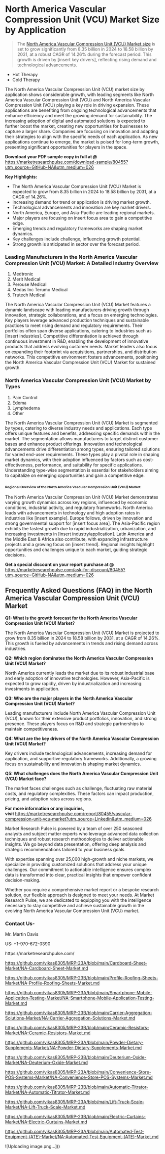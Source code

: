 <h1>North America Vascular Compression Unit (VCU) Market&nbsp;Size by Application</h1><blockquote><p>The <a href="https://marketresearchpulse.com/download-sample/80455?utm_source=GitHub-NA&amp;utm_medium=026">North America Vascular Compression Unit (VCU) Market size</a> is set to grow significantly from 8.35 billion in 2024 to 18.58 billion by 2031, at a robust CAGR of 14.26% during the forecast period. This growth is driven by [insert key drivers], reflecting rising demand and technological advancements.</p></blockquote><ul><li>Hot Therapy <li> Cold Therapy</li></ul><p>The North America Vascular Compression Unit (VCU) market size by application shows considerable growth, with leading segments like North America Vascular Compression Unit (VCU) and North America Vascular Compression Unit (VCU) playing a key role in driving expansion. These applications are benefiting from ongoing technological advancements that enhance efficiency and meet the growing demand for sustainability. The increasing adoption of digital and automated solutions is expected to further boost the market, creating new opportunities for businesses to capture a larger share. Companies are focusing on innovation and adapting their strategies to align with the specific needs of each application. As new applications continue to emerge, the market is poised for long-term growth, presenting significant opportunities for players in the space.</p><p><strong>Download your PDF sample copy in full at @ </strong><a href="https://marketresearchpulse.com/download-sample/80455?utm_source=GitHub-NA&amp;utm_medium=026">https://marketresearchpulse.com/download-sample/80455?utm_source=GitHub-NA&amp;utm_medium=026</a></p><p><strong>Key Highlights: </strong></p><ul><li>The North America Vascular Compression Unit (VCU) Market is expected to grow from 8.35 billion in 2024 to 18.58 billion by 2031, at a CAGR of 14.26%.</li><li>Increasing demand for trend or application is driving market growth.</li><li>Technological advancements and innovation are key market drivers.</li><li>North America, Europe, and Asia-Pacific are leading regional markets.</li><li>Major players are focusing on insert focus area to gain a competitive edge.</li><li>Emerging trends and regulatory frameworks are shaping market dynamics.</li><li>Key challenges include challenge, influencing growth potential.</li><li>Strong growth is anticipated in sector over the forecast period.</li></ul><h3>Leading Manufacturers in the North America Vascular Compression Unit (VCU) Market: A Detailed Industry Overview</h3><ol><li>Medtronic</li><li>Merit Medical</li><li>Perouse Medical</li><li>Medas Inc Terumo Medical</li><li>Trutech Medical</li></ol><div class="flex max-w-full flex-col flex-grow"><div class="min-h-8 text-message flex w-full flex-col items-end gap-2 whitespace-normal break-words [.text-message+&amp;]:mt-5" dir="auto" data-message-author-role="assistant" data-message-id="fd8432e4-4910-450d-b182-61b7bfb0a01f" data-message-model-slug="gpt-4o"><div class="flex w-full flex-col gap-1 empty:hidden first:pt-[3px]"><div class="markdown prose w-full break-words dark:prose-invert light"><p>The North America Vascular Compression Unit (VCU) Market features a dynamic landscape with leading manufacturers driving growth through innovation, strategic collaborations, and a focus on emerging technologies. Key players leverage advanced production techniques and sustainable practices to meet rising demand and regulatory requirements. Their portfolios often span diverse applications, catering to industries such as [insert industries]. Competitive differentiation is achieved through continuous investment in R&amp;D, enabling the development of innovative products that address evolving customer needs. Market leaders also focus on expanding their footprint via acquisitions, partnerships, and distribution networks. This competitive environment fosters advancements, positioning the North America Vascular Compression Unit (VCU) Market for sustained growth.</p></div></div></div></div><h3>North America Vascular Compression Unit (VCU) Market by Types</h3><ol><li>Pain Control <li> Edema <li> Lymphedema <li> Other</li></ol><div class="flex max-w-full flex-col flex-grow"><div class="min-h-8 text-message flex w-full flex-col items-end gap-2 whitespace-normal break-words [.text-message+&amp;]:mt-5" dir="auto" data-message-author-role="assistant" data-message-id="084470be-0bb7-4664-bddf-5156b4f41249" data-message-model-slug="gpt-4o-mini"><div class="flex w-full flex-col gap-1 empty:hidden first:pt-[3px]"><div class="markdown prose w-full break-words dark:prose-invert light"><p>The North America Vascular Compression Unit (VCU) Market is segmented by types, catering to diverse industry needs and applications. Each type offers unique features and benefits, addressing specific demands within the market. The segmentation allows manufacturers to target distinct customer bases and enhance product offerings. Innovation and technological advancements drive differentiation among types, ensuring tailored solutions for varied end-user requirements. These types play a pivotal role in shaping market dynamics, with their adoption influenced by factors such as cost-effectiveness, performance, and suitability for specific applications. Understanding type-wise segmentation is essential for stakeholders aiming to capitalize on emerging opportunities and gain a competitive edge.</p></div></div></div></div><h3><span style="font-size: 11px;">Regional Overview of the North America Vascular Compression Unit (VCU) Market</span></h3><div class="flex max-w-full flex-col flex-grow"><div class="min-h-8 text-message flex w-full flex-col items-end gap-2 whitespace-normal break-words [.text-message+&amp;]:mt-5" dir="auto" data-message-author-role="assistant" data-message-id="e9038762-ce64-4e30-91c9-9bd413514231" data-message-model-slug="gpt-4o-mini"><div class="flex w-full flex-col gap-1 empty:hidden first:pt-[3px]"><div class="markdown prose w-full break-words dark:prose-invert light"><p>The North America Vascular Compression Unit (VCU) Market demonstrates varying growth dynamics across key regions, influenced by economic conditions, industrial activity, and regulatory frameworks. North America leads with advancements in technology and high adoption rates in industries like [insert example]. Europe follows, driven by innovation and strong governmental support for [insert focus area]. The Asia-Pacific region exhibits the fastest growth due to rapid industrialization, urbanization, and increasing investments in [insert industry/application]. Latin America and the Middle East &amp; Africa also contribute, with expanding infrastructure projects and a growing focus on [insert trend]. Regional insights highlight opportunities and challenges unique to each market, guiding strategic decisions.</p></div></div></div></div><p><strong>Get a special discount on your report purchase at @ </strong><a href="https://marketresearchpulse.com/ask-for-discount/80455?utm_source=GitHub-NA&amp;utm_medium=026">https://marketresearchpulse.com/ask-for-discount/80455?utm_source=GitHub-NA&amp;utm_medium=026</a></p><h2>Frequently Asked Questions (FAQ) in the North America Vascular Compression Unit (VCU) Market</h2><p><strong>Q1: What is the growth forecast for the North America Vascular Compression Unit (VCU) Market?</strong></p><p>The North America Vascular Compression Unit (VCU) Market is projected to grow from 8.35 billion in 2024 to 18.58 billion by 2031, at a CAGR of 14.26%. This growth is fueled by advancements in trends and rising demand across industries.</p><p><strong>Q2: Which region dominates the North America Vascular Compression Unit (VCU) Market?</strong></p><p>North America currently leads the market due to its robust industrial base and early adoption of innovative technologies. However, Asia-Pacific is expected to grow rapidly, driven by industrialization and increasing investments in application.</p><p><strong>Q3: Who are the major players in the North America Vascular Compression Unit (VCU) Market?</strong></p><p>Leading manufacturers include North America Vascular Compression Unit (VCU), known for their extensive product portfolios, innovation, and strong presence. These players focus on R&amp;D and strategic partnerships to maintain competitiveness.</p><p><strong>Q4: What are the key drivers of the North America Vascular Compression Unit (VCU) Market?</strong></p><p>Key drivers include technological advancements, increasing demand for application, and supportive regulatory frameworks. Additionally, a growing focus on sustainability and innovation is shaping market dynamics.</p><p><strong>Q5: What challenges does the North America Vascular Compression Unit (VCU) Market face?</strong></p><p>The market faces challenges such as challenge, fluctuating raw material costs, and regulatory complexities. These factors can impact production, pricing, and adoption rates across regions.</p><p><strong>For more information or any inquiries, visit&nbsp;</strong><a href="https://marketresearchpulse.com/report/80455/vascular-compression-unit-vcu-market?utm_source=Linkedin&utm_medium=026">https://marketresearchpulse.com/report/80455/vascular-compression-unit-vcu-market?utm_source=Linkedin&utm_medium=026</a></p><p>Market Research Pulse is powered by a team of over 250 seasoned analysts and subject matter experts who leverage advanced data collection techniques and robust research methodologies to deliver actionable insights. We go beyond data presentation, offering deep analysis and strategic recommendations tailored to your business goals.</p><p>With expertise spanning over 25,000 high-growth and niche markets, we specialize in providing customized solutions that address your unique challenges. Our commitment to actionable intelligence ensures complex data is transformed into clear, practical insights that empower confident decision-making.</p><p>Whether you require a comprehensive market report or a bespoke research solution, our flexible approach is designed to meet your needs. At Market Research Pulse, we are dedicated to equipping you with the intelligence necessary to stay competitive and achieve sustainable growth in the evolving North America Vascular Compression Unit (VCU) market.</p><h3><strong>Contact Us-</strong></h3><p>Mr. Martin Davis</p><p>US: +1-970-672-0390</p><p>https://marketresearchpulse.com/</p><p><a href="https://github.com/vikas8305/MRP-23A/blob/main/Cardboard-Sheet-Market/NA-Cardboard-Sheet-Market.md">https://github.com/vikas8305/MRP-23A/blob/main/Cardboard-Sheet-Market/NA-Cardboard-Sheet-Market.md</a></p><p><a href="https://github.com/vikas8305/MRP-23B/blob/main/Profile-Roofing-Sheets-Market/NA-Profile-Roofing-Sheets-Market.md">https://github.com/vikas8305/MRP-23B/blob/main/Profile-Roofing-Sheets-Market/NA-Profile-Roofing-Sheets-Market.md</a></p><p><a href="https://github.com/vikas8305/MRP-23A/blob/main/Smartphone-Mobile-Application-Testing-Market/NA-Smartphone-Mobile-Application-Testing-Market.md">https://github.com/vikas8305/MRP-23A/blob/main/Smartphone-Mobile-Application-Testing-Market/NA-Smartphone-Mobile-Application-Testing-Market.md</a></p><p><a href="https://github.com/vikas8305/MRP-23B/blob/main/Carrier-Aggregation-Solutions-Market/NA-Carrier-Aggregation-Solutions-Market.md">https://github.com/vikas8305/MRP-23B/blob/main/Carrier-Aggregation-Solutions-Market/NA-Carrier-Aggregation-Solutions-Market.md</a></p><p><a href="https://github.com/vikas8305/MRP-23B/blob/main/Ceramic-Resistors-Market/NA-Ceramic-Resistors-Market.md">https://github.com/vikas8305/MRP-23B/blob/main/Ceramic-Resistors-Market/NA-Ceramic-Resistors-Market.md</a></p><p><a href="https://github.com/vikas8305/MRP-23A/blob/main/Powder-Dietary-Supplements-Market/NA-Powder-Dietary-Supplements-Market.md">https://github.com/vikas8305/MRP-23A/blob/main/Powder-Dietary-Supplements-Market/NA-Powder-Dietary-Supplements-Market.md</a></p><p><a href="https://github.com/vikas8305/MRP-23B/blob/main/Deuterium-Oxide-Market/NA-Deuterium-Oxide-Market.md">https://github.com/vikas8305/MRP-23B/blob/main/Deuterium-Oxide-Market/NA-Deuterium-Oxide-Market.md</a></p><p><a href="https://github.com/vikas8305/MRP-23A/blob/main/Convenience-Store-POS-Systems-Market/NA-Convenience-Store-POS-Systems-Market.md">https://github.com/vikas8305/MRP-23A/blob/main/Convenience-Store-POS-Systems-Market/NA-Convenience-Store-POS-Systems-Market.md</a></p><p><a href="https://github.com/vikas8305/MRP-23B/blob/main/Automatic-Titrator-Market/NA-Automatic-Titrator-Market.md">https://github.com/vikas8305/MRP-23B/blob/main/Automatic-Titrator-Market/NA-Automatic-Titrator-Market.md</a></p><p><a href="https://github.com/vikas8305/MRP-23A/blob/main/Lift-Truck-Scale-Market/NA-Lift-Truck-Scale-Market.md">https://github.com/vikas8305/MRP-23A/blob/main/Lift-Truck-Scale-Market/NA-Lift-Truck-Scale-Market.md</a></p><p><a href="https://github.com/vikas8305/MRP-23B/blob/main/Electric-Curtains-Market/NA-Electric-Curtains-Market.md">https://github.com/vikas8305/MRP-23B/blob/main/Electric-Curtains-Market/NA-Electric-Curtains-Market.md</a></p><p><a href="https://github.com/vikas8305/MRP-23A/blob/main/Automated-Test-Equipment-(ATE)-Market/NA-Automated-Test-Equipment-(ATE)-Market.md">https://github.com/vikas8305/MRP-23A/blob/main/Automated-Test-Equipment-(ATE)-Market/NA-Automated-Test-Equipment-(ATE)-Market.md</a></p>
![Uploading image.png…]()
